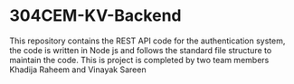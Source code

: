 # 304CEM-KV-Backend

This repository contains the REST API code for the authentication system, the code is written in Node js and follows the standard file structure to maintain the code. This is project is completed by two team members Khadija Raheem and Vinayak Sareen
